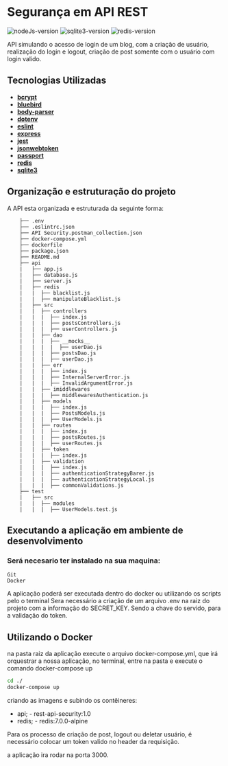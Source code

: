 # Segurança em API REST 
![nodeJs-version](https://img.shields.io/badge/nodejs-v18.0.0-blue)
![sqlite3-version](https://img.shields.io/badge/sqlite3-%5E5.0.8-red)
![redis-version](https://img.shields.io/badge/redis-7.0.0--alpine-red)

API simulando o acesso de login de um blog, com a criação de usuário, realização do login e logout, criação de post somente com o usuário com login valido.

## Tecnologias Utilizadas
- [**bcrypt**](https://www.npmjs.com/package/bcrypt)
- [**bluebird**](https://www.npmjs.com/package/bluebird)
- [**body-parser**](https://github.com/expressjs/body-parser#readme)
- [**dotenv**](https://dotenv.org/vault?r=1)
- [**eslint**](https://eslint.org/)
- [**express**](http://expressjs.com/en/resources/middleware/body-parser.html)
- [**jest**](https://jestjs.io/pt-BR/)
- [**jsonwebtoken**](https://datatracker.ietf.org/doc/html/rfc7519)
- [**passport**](https://www.passportjs.org/)
- [**redis**](https://redis.io/)
- [**sqlite3**](https://www.sqlite.org/index.html)

## Organização e estruturação do projeto

A API esta organizada e estruturada da seguinte forma:

```
    ├── .env
    ├── .eslintrc.json
    ├── API Security.postman_collection.json
    ├── docker-compose.yml
    ├── dockerfile
    ├── package.json
    ├── README.md 
    ├── api
    |   ├── app.js
    |   ├── database.js
    |   ├── server.js
    |   ├── redis
    |   |  ├── blacklist.js
    |   |  ├── manipulateBlacklist.js
    |   ├── src
    |   |  ├── controllers
    |   |  |  ├── index.js
    |   |  |  ├── postsControllers.js
    |   |  |  ├── userControllers.js
    |   |  ├── dao
    |   |  |  ├── __mocks__
    |   |  |  |  ├── userDao.js
    |   |  |  ├── postsDao.js
    |   |  |  ├── userDao.js
    |   |  ├── err
    |   |  |  ├── index.js
    |   |  |  ├── InternalServerError.js
    |   |  |  ├── InvalidArgumentError.js
    |   |  ├── imiddlewares
    |   |  |  ├── middlewaresAuthentication.js
    |   |  ├── models
    |   |  |  ├── index.js
    |   |  |  ├── PostsModels.js
    |   |  |  ├── UserModels.js
    |   |  ├── routes
    |   |  |  ├── index.js
    |   |  |  ├── postsRoutes.js
    |   |  |  ├── userRoutes.js
    |   |  ├── token
    |   |  |  ├── index.js
    |   |  ├── validation
    |   |  |  ├── index.js
    |   |  |  ├── authenticationStrategyBarer.js
    |   |  |  ├── authenticationStrategyLocal.js
    |   |  |  ├── commonValidations.js
    ├── test
    |   ├── src
    |   |  ├── modules
    |   |  |  ├── UserModels.test.js
```
## Executando a aplicação em ambiente de desenvolvimento

### Será necesario ter instalado na sua maquina:
```
Git
Docker
```

A aplicação poderá ser executada dentro do docker ou utilizando os scripts pelo o terminal
Sera necessário a criação de um arquivo .env na raiz do projeto com a informação do SECRET_KEY.
Sendo a chave do servido, para a validação do token.

## Utilizando o Docker
na pasta raiz da aplicação execute o arquivo docker-compose.yml, que irá orquestrar a nossa aplicação, no terminal, entre na pasta e execute o comando docker-compose up

```sh
cd ./
docker-compose up
```
criando as imagens e subindo os contêineres:

- api;
        - rest-api-security:1.0
- redis;
        - redis:7.0.0-alpine

Para os processo de criação de post, logout ou deletar usuário, é necessário colocar um token valido no header da requisição. 

a aplicação ira rodar na porta 3000.